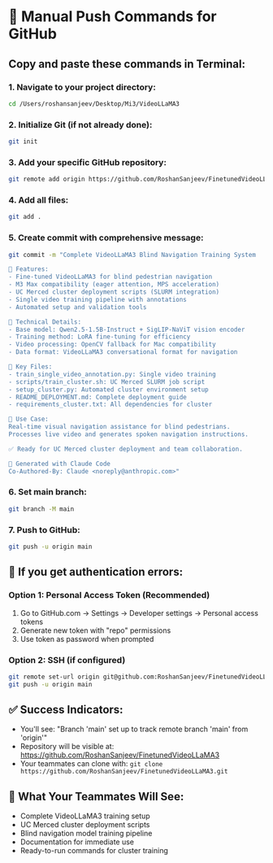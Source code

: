 # 🚀 Manual Push Commands for GitHub

## Copy and paste these commands in Terminal:

### 1. Navigate to your project directory:
```bash
cd /Users/roshansanjeev/Desktop/Mi3/VideoLLaMA3
```

### 2. Initialize Git (if not already done):
```bash
git init
```

### 3. Add your specific GitHub repository:
```bash
git remote add origin https://github.com/RoshanSanjeev/FinetunedVideoLLaMA3.git
```

### 4. Add all files:
```bash
git add .
```

### 5. Create commit with comprehensive message:
```bash
git commit -m "Complete VideoLLaMA3 Blind Navigation Training System

🎯 Features:
- Fine-tuned VideoLLaMA3 for blind pedestrian navigation
- M3 Max compatibility (eager attention, MPS acceleration)  
- UC Merced cluster deployment scripts (SLURM integration)
- Single video training pipeline with annotations
- Automated setup and validation tools

🔧 Technical Details:
- Base model: Qwen2.5-1.5B-Instruct + SigLIP-NaViT vision encoder
- Training method: LoRA fine-tuning for efficiency
- Video processing: OpenCV fallback for Mac compatibility
- Data format: VideoLLaMA3 conversational format for navigation

📁 Key Files:
- train_single_video_annotation.py: Single video training
- scripts/train_cluster.sh: UC Merced SLURM job script  
- setup_cluster.py: Automated cluster environment setup
- README_DEPLOYMENT.md: Complete deployment guide
- requirements_cluster.txt: All dependencies for cluster

🎯 Use Case:
Real-time visual navigation assistance for blind pedestrians.
Processes live video and generates spoken navigation instructions.

✅ Ready for UC Merced cluster deployment and team collaboration.

🤖 Generated with Claude Code
Co-Authored-By: Claude <noreply@anthropic.com>"
```

### 6. Set main branch:
```bash
git branch -M main
```

### 7. Push to GitHub:
```bash
git push -u origin main
```

## 🔐 If you get authentication errors:

### Option 1: Personal Access Token (Recommended)
1. Go to GitHub.com → Settings → Developer settings → Personal access tokens
2. Generate new token with "repo" permissions
3. Use token as password when prompted

### Option 2: SSH (if configured)
```bash
git remote set-url origin git@github.com:RoshanSanjeev/FinetunedVideoLLaMA3.git
git push -u origin main
```

## ✅ Success Indicators:
- You'll see: "Branch 'main' set up to track remote branch 'main' from 'origin'"
- Repository will be visible at: https://github.com/RoshanSanjeev/FinetunedVideoLLaMA3
- Your teammates can clone with: `git clone https://github.com/RoshanSanjeev/FinetunedVideoLLaMA3.git`

## 🎯 What Your Teammates Will See:
- Complete VideoLLaMA3 training setup
- UC Merced cluster deployment scripts
- Blind navigation model training pipeline  
- Documentation for immediate use
- Ready-to-run commands for cluster training